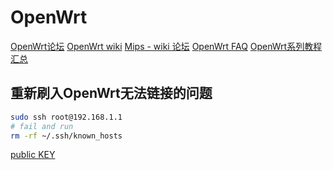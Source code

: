 # OpenWrt

[OpenWrt论坛](http://www.openwrt.org.cn)
[OpenWrt wiki](http://wiki.openwrt.org/)
[Mips - wiki 论坛](http://www.linux-mips.org/wiki/Main_Page)
[OpenWrt FAQ](http://www.openwrt.org.cn/hdwiki/index.php?doc-view-14)
[OpenWrt系列教程汇总](https://blog.51cto.com/yueyizx/1357531)

## 重新刷入OpenWrt无法链接的问题
```bash
sudo ssh root@192.168.1.1
# fail and run
rm -rf ~/.ssh/known_hosts
```
[public KEY](https://www.cnblogs.com/johnchain/archive/2013/04/08/3006631.html)